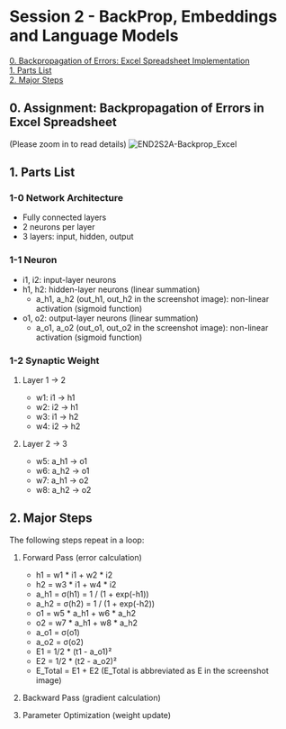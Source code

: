 # Session 2 - BackProp, Embeddings and Language Models

[0. Backpropagation of Errors: Excel Spreadsheet Implementation](#excel)  
[1. Parts List](#parts)  
[2. Major Steps](#steps)  

<a name="excel"/>

## 0. Assignment: Backpropagation of Errors in Excel Spreadsheet

(Please zoom in to read details)
![END2S2A-Backprop_Excel](https://user-images.githubusercontent.com/12987758/118140939-d1c3a300-b443-11eb-822f-1dc823f7ea63.PNG)

<a name="parts"/>

## 1. Parts List

### 1-0 Network Architecture

- Fully connected layers
- 2 neurons per layer
- 3 layers: input, hidden, output

### 1-1 Neuron

- i1, i2: input-layer neurons
- h1, h2: hidden-layer neurons (linear summation)
    - a_h1, a_h2 (out_h1, out_h2 in the screenshot image): non-linear activation (sigmoid function)
- o1, o2: output-layer neurons (linear summation)
    - a_o1, a_o2 (out_o1, out_o2 in the screenshot image): non-linear activation (sigmoid function)

### 1-2 Synaptic Weight

1. Layer 1 → 2
    - w1: i1 → h1
    - w2: i2 → h1
    - w3: i1 → h2
    - w4: i2 → h2

2. Layer 2 → 3
    - w5: a_h1 → o1
    - w6: a_h2 → o1
    - w7: a_h1 → o2
    - w8: a_h2 → o2

<a name="steps"/>

## 2. Major Steps 

The following steps repeat in a loop:

1. Forward Pass (error calculation)
    - h1 = w1 * i1 + w2 * i2
    - h2 = w3 * i1 + w4 * i2
    - a_h1 = σ(h1) = 1 / (1 + exp(-h1))
    - a_h2 = σ(h2) = 1 / (1 + exp(-h2))
    - o1 = w5 * a_h1 + w6 * a_h2
    - o2 = w7 * a_h1 + w8 * a_h2
    - a_o1 = σ(o1)
    - a_o2 = σ(o2)
    - E1 = 1/2 * (t1 - a_o1)²
    - E2 = 1/2 * (t2 - a_o2)²
    - E_Total = E1 + E2 (E_Total is abbreviated as E in the screenshot image)

2. Backward Pass (gradient calculation)

3. Parameter Optimization (weight update)
